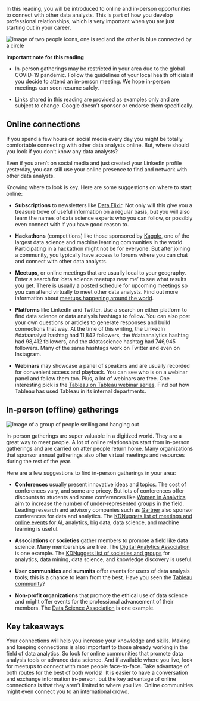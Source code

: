 
In this reading, you will be introduced to online and in-person opportunities to connect with other data analysts. This is part of how you develop professional relationships, which is very important when you are just starting out in your career. 

![Image of two people icons, one is red and the other is blue connected by a circle](https://d3c33hcgiwev3.cloudfront.net/imageAssetProxy.v1/wt4AqgkzSl2eAKoJM5pdxw_dc3ec364c53b4fdc88e4250fbdf2efc2_Screen-Shot-2021-03-04-at-11.22.52-PM.png?expiry=1628294400000&hmac=3Et3lI3skZUwgaU2AH3pZNyqYwHLe1uA8K-7DLbWoBQ)

**Important note for this reading**

-   In-person gatherings may be restricted in your area due to the global COVID-19 pandemic. Follow the guidelines of your local health officials if you decide to attend an in-person meeting. We hope in-person meetings can soon resume safely.
    

-   Links shared in this reading are provided as examples only and are subject to change. Google doesn’t sponsor or endorse them specifically.
    

## Online connections

If you spend a few hours on social media every day you might be totally comfortable connecting with other data analysts online. But, where should you look if you don’t know any data analysts? 

Even if you aren’t on social media and just created your LinkedIn profile yesterday, you can still use your online presence to find and network with other data analysts. 

Knowing where to look is key. Here are some suggestions on where to start online:

-   **Subscriptions** to newsletters like [Data Elixir](https://dataelixir.com/ "This link takes you to the Data Elixir newsletter home page."). Not only will this give you a treasure trove of useful information on a regular basis, but you will also learn the names of data science experts who you can follow, or possibly even connect with if you have good reason to. 
    
-   **Hackathons** (competitions) like those sponsored by [Kaggle](https://www.kaggle.com/ "This link takes you to the Kaggle home page."), one of the largest data science and machine learning communities in the world. Participating in a hackathon might not be for everyone. But after joining a community, you typically have access to forums where you can chat and connect with other data analysts. 
    
-   **Meetups**, or online meetings that are usually local to your geography. Enter a search for ‘data science meetups near me’ to see what results you get. There is usually a posted schedule for upcoming meetings so you can attend virtually to meet other data analysts. Find out more information about [meetups happening around the world](https://www.meetup.com/topics/data-analytics/ "This link takes you to the worldwide Data Analytics Meetup page."). 
    
-   **Platforms** like LinkedIn and Twitter. Use a search on either platform to find data science or data analysis hashtags to follow. You can also post your own questions or articles to generate responses and build connections that way. At the time of this writing, the LinkedIn #dataanalyst hashtag had 11,842 followers, the #dataanalytics hashtag had 98,412 followers, and the #datascience hashtag had 746,945 followers. Many of the same hashtags work on Twitter and even on Instagram.
    
-   **Webinars** may showcase a panel of speakers and are usually recorded for convenient access and playback. You can see who is on a webinar panel and follow them too. Plus, a lot of webinars are free. One interesting pick is the [Tableau on Tableau webinar series](https://www.tableau.com/learn/series/how-we-do-data "This link takes you to Tableau's on-demand webinars about how they use Tableau themselves."). Find out how Tableau has used Tableau in its internal departments. 
    

## In-person (offline) gatherings

![Image of a group of people smiling and hanging out](https://d3c33hcgiwev3.cloudfront.net/imageAssetProxy.v1/WGFXd-skTlehV3frJK5XAw_3f906ec02799423c92323f2085492fe5_Screen-Shot-2021-03-04-at-11.25.20-PM.png?expiry=1628294400000&hmac=qvVKLiKfbwTakK5DK-BNn00g6vjWSOpUeYsWmLQbjR4)

In-person gatherings are super valuable in a digitized world. They are a great way to meet people. A lot of online relationships start from in-person gatherings and are carried on after people return home. Many organizations that sponsor annual gatherings also offer virtual meetings and resources during the rest of the year.

Here are a few suggestions to find in-person gatherings in your area:

-   **Conferences** usually present innovative ideas and topics. The cost of conferences vary, and some are pricey. But lots of conferences offer discounts to students and some conferences like [Women in Analytics](https://womeninanalytics.com/about/ "This link takes you to the Women in Analytics home page.") aim to increase the number of under-represented groups in the field. Leading research and advisory companies such as [Gartner](https://emtemp.gcom.cloud/ngw/eventassets/common/conference-calendar/gartner-conference-calendar.pdf "This link takes you to the Gartner conferences page.") also sponsor conferences for data and analytics. The [KDNuggets list of meetings and online events](https://www.kdnuggets.com/meetings/index.html "This link takes you to the KDNuggets list of meetings and online events for data analytics.") for AI, analytics, big data, data science, and machine learning is useful.
    

-   **Associations** or **societies** gather members to promote a field like data science. Many memberships are free. The [Digital Analytics Association](https://www.digitalanalyticsassociation.org/ "This link takes you to the Digital Analytics Association home page.") is one example. The [KDNuggets list of societies and groups](https://www.kdnuggets.com/websites/societies.html "This link takes you to a KDNuggets list of data analytics societies and groups.") for analytics, data mining, data science, and knowledge discovery is useful.
    

-   **User communities** and **summits** offer events for users of data analysis tools; this is a chance to learn from the best. Have you seen the [Tableau community](https://community.tableau.com/s/ "This link takes you to the Tableau online community.")?
    

-   **Non-profit organizations** that promote the ethical use of data science and might offer events for the professional advancement of their members. The [Data Science Association](https://www.datascienceassn.org/ "This link takes you to the Data Science Association's home page.") is one example. 
    

## Key takeaways 

Your connections will help you increase your knowledge and skills. Making and keeping connections is also important to those already working in the field of data analytics. So look for online communities that promote data analysis tools or advance data science. And if available where you live, look for meetups to connect with more people face-to-face. Take advantage of both routes for the best of both worlds!  It is easier to have a conversation and exchange information in-person, but the key advantage of online connections is that they aren’t limited to where you live. Online communities might even connect you to an international crowd.